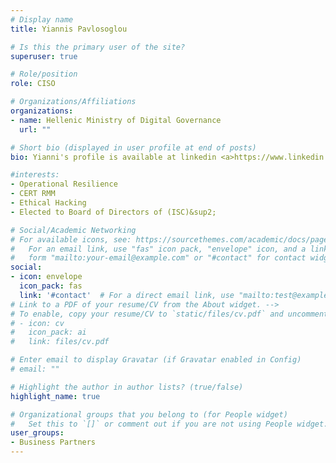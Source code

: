 ```yaml
---
# Display name
title: Yiannis Pavlosoglou

# Is this the primary user of the site?
superuser: true

# Role/position
role: CISO

# Organizations/Affiliations
organizations:
- name: Hellenic Ministry of Digital Governance
  url: ""

# Short bio (displayed in user profile at end of posts)
bio: Yianni's profile is available at linkedin <a>https://www.linkedin.com/in/yiannisp/</a>.

#interests:
- Operational Resilience
- CERT RMM
- Ethical Hacking
- Elected to Board of Directors of (ISC)&sup2;

# Social/Academic Networking
# For available icons, see: https://sourcethemes.com/academic/docs/page-builder/#icons
#   For an email link, use "fas" icon pack, "envelope" icon, and a link in the
#   form "mailto:your-email@example.com" or "#contact" for contact widget.
social:
- icon: envelope
  icon_pack: fas
  link: '#contact'  # For a direct email link, use "mailto:test@example.org".
# Link to a PDF of your resume/CV from the About widget. -->
# To enable, copy your resume/CV to `static/files/cv.pdf` and uncomment the lines below.
# - icon: cv
#   icon_pack: ai
#   link: files/cv.pdf

# Enter email to display Gravatar (if Gravatar enabled in Config)
# email: ""

# Highlight the author in author lists? (true/false)
highlight_name: true

# Organizational groups that you belong to (for People widget)
#   Set this to `[]` or comment out if you are not using People widget.
user_groups:
- Business Partners
---
```

